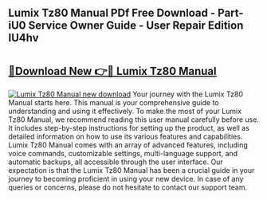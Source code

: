 ## Lumix Tz80 Manual PDf Free Download - Part-iU0 Service Owner Guide - User Repair Edition IU4hv

# <h2><a href="http://cf18059.oget.top/?id=Lumix+Tz80+Manual">🔗Download New 👉🔴 Lumix Tz80 Manual</a></h2>

[![Lumix Tz80 Manual new download](https://i.imgur.com/5g1atiW.png)](http://cf18059.oget.top/?id=Lumix+Tz80+Manual)
Your journey with the Lumix Tz80 Manual starts here. This manual is your comprehensive guide to understanding and using it effectively. To make the most of your Lumix Tz80 Manual, we recommend reading this user manual carefully before use. It includes step-by-step instructions for setting up the product, as well as detailed information on how to use its various features and capabilities. Lumix Tz80 Manual comes with an array of advanced features, including voice commands, customizable settings, multi-language support, and automatic backups, all accessible through the user interface. Our expectation is that the Lumix Tz80 Manual has been a crucial guide in your journey to becoming proficient in using your new device. In case of any queries or concerns, please do not hesitate to contact our support team.
